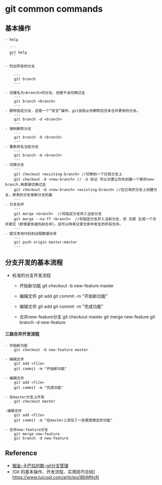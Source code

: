 # git common commands

## 基本操作

    - help
    
      ```
      git help
      ```
 
	- 列出所有的分支
    
        ···
		git branch 
        ···
        
	- 创建名为<branch>的分支，但是不会切换过去
        ···
		git branch <branch>
        ···
	- 删除指定分支，这是一个“安全”操作，git会阻止你删除包含未合并更改的分支。
		···
        git branch -d <branch>  
        ···
	- 强制删除分支
		···
        git branch -D <branch>
        ···
	- 重新命名当前分支
		···
        git branch -m <branch>
        ···
	- 切换分支
		···
        git checkout <existing-branch> //切换到一个已有分支上
		git checkout -b <new-branch> // -b 标记 可以方便让你先创建一个新的new-branch,再直接切换过去
		git checkout -b <new-branch> <existing-branch> //在已有的分支上创建分支，原来的分支使新分支的基
        ···
	- 分支合并
        ···
		git merge <branch>  //将指定分支并入当前分支
		git merge --no-ff <branch>  //将指定分支并入当前分支，但 总是 生成一个合并提交（即使是快速向前合并）。这可以用来记录仓库中发生的所有合并。
        ···
    - 提交本地代码到远程数据仓库
        ···
        git push origin master:master
		···
## 分支开发的基本流程

   - 标准的分支开发流程

	 - 开始新功能
		git checkout -b new-feature master

	 - 编辑文件
		git add <file>
		git commit -m "开始新功能"

	 - 编辑文件
		git add <file>
		git commit -m "完成功能"

	 - 合并new-feature分支
		git checkout master
		git merge new-feature
		git branch -d new-feature
		
#### 三路合并开发流程
	- 开始新功能
		git checkout -b new-feature master

	- 编辑文件
		git add <file>
		git commit -m "开始新功能"

	- 编辑文件
		git add <file>
		git commit -m "完成功能"

	- 在master分支上开发
		git checkout master

	-编辑文件
		git add <file>
		git commit -m "在master上添加了一些极其稳定的功能"

	- 合并new-feature分支
		git merge new-feature
		git branch -d new-feature
 
## Reference
   - [掘金-卡巴拉的数-git分支管理](https://juejin.im/post/5a3b14fc6fb9a04514643375)
   - [Git 的基本操作、开发流程、实用技巧总结] https://www.tuicool.com/articles/IBbMNvN